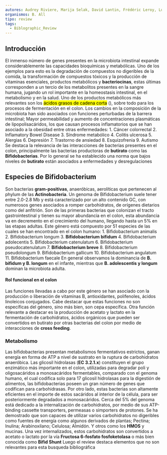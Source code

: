 ```yaml
---
autores: Audrey Riviere, Marija Selak, David Lantin, Frédéric Leroy, Luc de Vuyst
organismos: B. All
tipo: review
tags:
  - Biblographic_Review
---
```

## Introducción
El inmenso número de genes presentes en la microbiota intestinal expande considerablemente las capacidades bioquímicas y metabólicas. Uno de los ejemplos para esto es la degradación de compuestos no digeribles de la comida, la transformación de compuestos tóxicos y la producción de vitaminas esenciales, productos metabólicos y **bacteriocinas**, estas últimas corresponden a  un tercio de los metabolitos presentes en la sangre humana, jugando un rol importante en la homeostasis intestinal, en el metabolismo y en la salud.
Uno de los productos metabólicos más relevantes son los <mark class="hltr-green">ácidos grasos de cadena corta</mark> (), sobre todo para los procesos de fermentación en el colon.
Los cambios en la composición de la microbiota han sido asociados con funciones perturbadas de la barrera intestinal; Mayor permeabilidad y aumento de concentraciones plasmáticas de lipopolisacáridos, los que causan procesos inflamatorios que se han asociado a la obesidad entre otras enfermedades:
	1. Cáncer colorrectal 
	2. Inflamatory Bowel Disease
	3. Síndrome metabólico
	4. Colitis ulcerosa
	5. Alergias
	6. Depresión
	7. Trastorno de ansiedad
	8. Esquizofrenia
	9. Autismo
Se destaca la relevancia de las interacciones de bacterias presentes en el colon, principalmente las bacterias productoras de **butirato** como las **Bifidobacterias**. Por lo general se ha establecido una norma que bajos niveles de **butirato** están asociados a enfermedades y desregulaciones
## Especies de Bifidobacterium
Son bacterias **gram-positivas**, anaeróbicas, aerolíticas que pertenecen al phylum de las **Actinobacteria**. Un genoma de Bifidobacterium suele tener entre 2.0-2.8 Mb y está caracterizado por un alto contenido GC, con numerosos genes asociados a romper carbohidratos, de orígenes dietarios como del anfitrión.
Son de las primeras bacterias que colonizan el tracto gastrointestinal y tienen su mayor abundancia en el colon, esta abundancia va en decremento en el crecimiento del humano, llegando hasta un 5% en las etapas adultas. 
Este género está compuesto por 51 especies de las cuales se han encontrado en el colon humano:
	1. Bifidobacterium animalis
	2. Bifidobacterium longum
	3. **Bifidobacterium bifidum**
	4. Bifidobacterium adolecentis
	5. Bifidobacterium catenulatum
	6. Bifidobacterium pseudocatenulatum
	7. **Bifidobacterium breve**
	8. Bifidobacterium pseudolongum
	9. Bifidobacterium gallicum
	10. Bifidobacterium angulatum
	11. Bifidobacterium faecale
En general observamos la dominancia de **B. bifidum y B. longum** en el infante, mientras que **B. adolescentis y longum** dominan la microbiota adulta.
#### Rol funcional en el colon
Las funciones llevadas a cabo por este género se han asociado con la producción o liberación de vitaminas B, antioxidantes, polifenoles, ácidos linoleicos conjugados.
Cabe destacar que estas funciones no son específicas del género, sino más bien, son cepa específica. Otra función relevante a destacar es la producción de acetato y lactato en la fermentación de carbohidratos, ácidos orgánicos que pueden ser convertidos en butirato por otras bacterias del colon por medio de interacciones de **cross feeding**.
### Metabolismo
Las bifidobacterias presentan metabolismos fermentativos estrictos, ganan energía en forma de ATP a nivel de sustrato en la ruptura de carbohidratos anaeróbica.
Las glicosil hidrolasas (**EC 3.2.1.x**) constituyen el grupo enzimático más importante en el colon, utilizadas para degradar poli y oligosacáridos a monosacáridos fermentables, comparado con el genoma humano, el cual codifica solo para 17 glicosil hidrolasas para la digestión de alimentos, las bifidobacterias poseen un gran número de genes que codifican para carbohidrasas.
Por otro lado, estas bacterias son altamente eficientes en el importe de estos sacáridos al interior de la célula, para ser posteriormente degradados a monosacáridos. Cerca del 5% del genoma está dedicado a la internalización de carbohidratos, por medio de sus ATP-binding cassette transporters, permeasas o simporters de protones.
Se ha demostrado que son capaces de utilizar varios carbohidratos no digeribles como fuentes de energía como algunos derivados de plantas; Pectina; Inulina; Arabinoxilano; Celulosa; Almidón.
Y otros como los **HMOS** y mucinas.
Una vez internalizados, estos carbohidratos son convertidos a acetato o lactato por la vía **Fructosa 6-fosfato fosfoketolasa** o más bien conocida como **Bifid Shunt**
Luego el review destaca elementos que no son relevantes para esta busqueda bibliográfica
